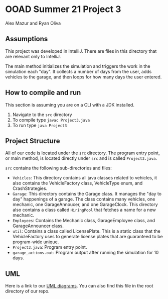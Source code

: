 # OOAD Summer 21 Project 3 
Alex Mazur and Ryan Oliva


## Assumptions
This project was developed in IntelliJ. There are files in this directory that are relevant only to IntelliJ.

The main method initializes the simulation and triggers the work in the simulation each "day". It collects a number of days from the user, adds vehicles to the garage, and then loops for how many days the user entered.

## How to compile and run
This section is assuming you are on a CLI with a JDK installed.
1. Navigate to the `src` directory
2. To compile type `javac Project3.java`
3. To run type `java Project3` 

## Project Structure
All of our code is located under the `src` directory. The program entry point, or main method, is located directly under `src` and is called `Project3.java`. 

`src` contains the following sub-directories and files:
- `Vehicles`: This directory contains all java classes related to vehicles, it also contains the VehicleFactory class, VehicleType enum, and CrashStrategies.
- `Garage`: This directory contains the Garage class. It manages the "day to day" happenings of a garage. The class contains many vehicles, one mechanic, one GarageAnnoucer, and one GarageClock. This directory also contains a class called `HiringPool` that fetches a name for a new mechanic.
- `Employees`: Contains the Mechanic class, GarageEmployee class, and GarageAnnouncer class.
- `util`: Contains a class called LicensePlate. This is a static class that the VehicleFactory uses to generate license plates that are guaranteed to be program-wide unique.
- `Project3.java`: Program entry point.
- `garage_actions.out`: Program output after running the simulation for 10 days.

## UML
Here is a link to our [UML diagrams](https://github.com/bouldercoder9/OOADProject3/blob/main/Project3_UML.pdf). You can also find this file in the root directory of our repo.
